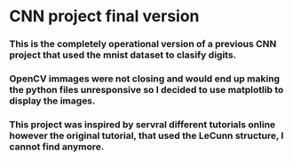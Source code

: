 # CNN project final version
### This is the completely operational version of a previous CNN project that used the mnist dataset to clasify digits. 
### OpenCV immages were not closing and would end up making the python files unresponsive so I decided to use matplotlib to display the images.
### This project was inspired by servral different tutorials online however the original tutorial, that used the LeCunn structure, I cannot find anymore. 
